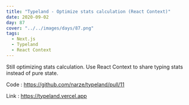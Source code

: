 ```yaml
---
title: "Typeland - Optimize stats calculation (React Context)"
date: 2020-09-02
day: 87
cover: "../../images/days/87.png"
tags:
  - Next.js
  - Typeland
  - React Context
---
```


Still optimizing stats calculation.
Use React Context to share typing stats instead of pure state.

Code : https://github.com/narze/typeland/pull/11

Link : https://typeland.vercel.app

